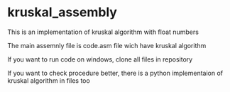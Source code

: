# kruskal_assembly
This is an implementation of kruskal algorithm with float numbers

The main assemnly file is code.asm file wich have kruskal algorithm

If you want to run code on windows, clone all files in repository

If you want to check procedure better, there is a python implementaion of kruskal algorithm in files too
